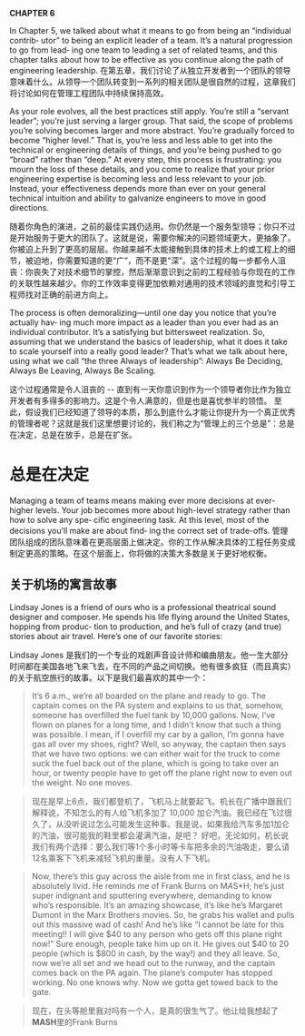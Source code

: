 **CHAPTER 6**


In Chapter 5, we talked about what it means to go from being an “individual contrib‐ utor” to being an explicit leader of a team. It’s a natural progression to go from lead‐ ing one team to leading a set of related teams, and this chapter talks about how to be effective as you continue along the path of engineering leadership.
在第五章，我们讨论了从独立开发者到一个团队的领导意味着什么。从领导一个团队转变到一系列的相关团队是很自然的过程，这章我们将讨论如何在管理工程团队中持续保持高效。

As your role evolves, all the best practices still apply. You’re still a “servant leader”; you’re just serving a larger group. That said, the scope of problems you’re solving becomes larger and more abstract. You’re gradually forced to become “higher level.” That is, you’re less and less able to get into the technical or engineering details of things, and you’re being pushed to go “broad” rather than “deep.” At every step, this process is frustrating: you mourn the loss of these details, and you come to realize that your prior engineering expertise is becoming less and less relevant to your job. Instead, your effectiveness depends more than ever on your general technical intuition and ability to galvanize engineers to move in good directions.

随着你角色的演进，之前的最佳实践仍适用。你仍然是一个服务型领导；你只不过是开始服务于更大的团队了。这就是说，需要你解决的问题领域更大，更抽象了。你被迫上升到了更高的层层。你越来越不太能接触到具体的技术上的或工程上的细节，被迫地，你需要知道的更“广”，而不是更“深”。这个过程的每一步都令人沮丧：你丧失了对技术细节的掌控，然后渐渐意识到之前的工程经验与你现在的工作的关联性越来越少。你的工作效率变得更加依赖对通用的技术领域的直觉和引导工程师找对正确的前进方向上。

The process is often demoralizing—until one day you notice that you’re actually hav‐ ing much more impact as a leader than you ever had as an individual contributor. It’s a satisfying but bittersweet realization.
So, assuming that we understand the basics of leadership, what it does it take to scale yourself into a really good leader? That’s what we talk about here, using what we call “the three Always of leadership”: Always Be Deciding, Always Be Leaving, Always Be Scaling.

这个过程通常是令人沮丧的 -- 直到有一天你意识到作为一个领导者你比作为独立开发者有多得多的影响力。这是个令人满意的，但是也是喜忧参半的领悟。
至此，假设我们已经知道了领导的本质，那么到底什么才能让你提升为一个真正优秀的管理者呢？这就是我们这里想要讨论的，我们称之为“管理上的三个总是”：总是在决定，总是在放手，总是在扩张。

# 总是在决定

Managing a team of teams means making ever more decisions at ever-higher levels. Your job becomes more about high-level strategy rather than how to solve any spe‐ cific engineering task. At this level, most of the decisions you’ll make are about find‐ ing the correct set of trade-offs.
管理团队组成的团队意味着在更高层面上做决定。你的工作从解决具体的工程任务变成制定更高的策略。在这个层面上，你将做的决策大多数是关于更好地权衡。

## 关于机场的寓言故事

Lindsay Jones is a friend of ours who is a professional theatrical sound designer and composer. He spends his life flying around the United States, hopping from produc‐ tion to production, and he’s full of crazy (and true) stories about air travel. Here’s one of our favorite stories:


Lindsay Jones 是我们的一个专业的戏剧声音设计师和编曲朋友。他一生大部分时间都在美国各地飞来飞去，在不同的产品之间切换。他有很多疯狂（而且真实）的关于航空旅行的故事。以下是我们最喜欢的其中一个：

>It’s 6 a.m., we’re all boarded on the plane and ready to go. The captain comes on the PA system and explains to us that, somehow, someone has overfilled the fuel tank by 10,000 gallons. Now, I’ve flown on planes for a long time, and I didn’t know that such a thing was possible. I mean, if I overfill my car by a gallon, I’m gonna have gas all over my shoes, right?
Well, so anyway, the captain then says that we have two options: we can either wait for the truck to come suck the fuel back out of the plane, which is going to take over an hour, or twenty people have to get off the plane right now to even out the weight.
No one moves.

>现在是早上6点，我们都登机了，飞机马上就要起飞。机长在广播中跟我们解释说，不知怎么的有人给飞机多加了 10,000 加仑汽油。我已经在飞过很久了，从没听说过怎么可能发生这种事。我是说，如果我给汽车多加1加仑的汽油，很可能我的鞋里都会灌满汽油，是吧？
好吧，无论如何，机长说我们有两个选择：要么我们等1个多小时等卡车把多余的汽油吸走，要么请12名乘客下飞机来减轻飞机的重量。没有人下飞机。

>Now, there’s this guy across the aisle from me in first class, and he is absolutely livid. He reminds me of Frank Burns on M*A*S*H; he’s just super indignant and sputtering everywhere, demanding to know who’s responsible. It’s an amazing showcase, it’s like he’s Margaret Dumont in the Marx Brothers movies.
So, he grabs his wallet and pulls out this massive wad of cash! And he’s like “I cannot be late for this meeting!! I will give $40 to any person who gets off this plane right now!”
Sure enough, people take him up on it. He gives out $40 to 20 people (which is $800 in cash, by the way!) and they all leave.
So, now we’re all set and we head out to the runway, and the captain comes back on the PA again. The plane’s computer has stopped working. No one knows why. Now we gotta get towed back to the gate.

>现在，在头等舱里我对吗有一个人，是真的很生气了。他让给我想起了**MASH**里的Frank Burns